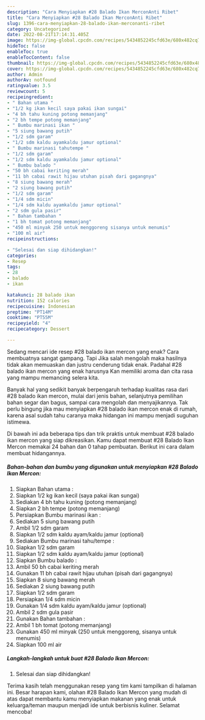 ```yaml
---
description: "Cara Menyiapkan #28 Balado Ikan MerconAnti Ribet"
title: "Cara Menyiapkan #28 Balado Ikan MerconAnti Ribet"
slug: 1396-cara-menyiapkan-28-balado-ikan-merconanti-ribet
category: Uncategorized
date: 2022-08-21T17:14:31.405Z
image: https://img-global.cpcdn.com/recipes/5434852245cfd63e/680x482cq70/28-balado-ikan-mercon-foto-resep-utama.jpg
hideToc: false
enableToc: true
enableTocContent: false
thumbnail: https://img-global.cpcdn.com/recipes/5434852245cfd63e/680x482cq70/28-balado-ikan-mercon-foto-resep-utama.jpg
cover: https://img-global.cpcdn.com/recipes/5434852245cfd63e/680x482cq70/28-balado-ikan-mercon-foto-resep-utama.jpg
author: Admin
authorAv: notfound
ratingvalue: 3.5
reviewcount: 5
recipeingredient:
- " Bahan utama "
- "1/2 kg ikan kecil saya pakai ikan sungai"
- "4 bh tahu kuning potong memanjang"
- "2 bh tempe potong memanjang"
- " Bumbu marinasi ikan "
- "5 siung bawang putih"
- "1/2 sdm garam"
- "1/2 sdm kaldu ayamkaldu jamur optional"
- " Bumbu marinasi tahutempe "
- "1/2 sdm garam"
- "1/2 sdm kaldu ayamkaldu jamur optional"
- " Bumbu balado "
- "50 bh cabai keriting merah"
- "11 bh cabai rawit hijau utuhan pisah dari gagangnya"
- "8 siung bawang merah"
- "2 siung bawang putih"
- "1/2 sdm garam"
- "1/4 sdm micin"
- "1/4 sdm kaldu ayamkaldu jamur optional"
- "2 sdm gula pasir"
- " Bahan tambahan "
- "1 bh tomat potong memanjang"
- "450 ml minyak 250 untuk menggoreng sisanya untuk menumis"
- "100 ml air"
recipeinstructions:

- "Selesai dan siap dihidangkan!"
categories:
- Resep
tags:
- 28
- balado
- ikan

katakunci: 28 balado ikan 
nutrition: 152 calories
recipecuisine: Indonesian
preptime: "PT14M"
cooktime: "PT55M"
recipeyield: "4"
recipecategory: Dessert

---
```



Sedang mencari ide resep #28 balado ikan mercon yang enak? Cara membuatnya sangat gampang. Tapi Jika salah mengolah maka hasilnya tidak akan memuaskan dan justru cenderung tidak enak. Padahal #28 balado ikan mercon yang enak harusnya Kan memiliki aroma dan cita rasa yang mampu memancing selera kita.


Banyak hal yang sedikit banyak berpengaruh terhadap kualitas rasa dari #28 balado ikan mercon, mulai dari jenis bahan, selanjutnya pemilihan bahan segar dan bagus, sampai cara mengolah dan menyajikannya. Tak perlu bingung jika mau menyiapkan #28 balado ikan mercon enak di rumah, karena asal sudah tahu caranya maka hidangan ini mampu menjadi suguhan istimewa.




Di bawah ini ada beberapa tips dan trik praktis untuk membuat #28 balado ikan mercon yang siap dikreasikan. Kamu dapat membuat #28 Balado Ikan Mercon memakai 24 bahan dan 0 tahap pembuatan. Berikut ini cara dalam membuat hidangannya.

<!--inarticleads1-->

##### Bahan-bahan dan bumbu yang digunakan untuk menyiapkan #28 Balado Ikan Mercon:

1. Siapkan  Bahan utama :
1. Siapkan 1/2 kg ikan kecil (saya pakai ikan sungai)
1. Sediakan 4 bh tahu kuning (potong memanjang)
1. Siapkan 2 bh tempe (potong memanjang)
1. Persiapkan  Bumbu marinasi ikan :
1. Sediakan 5 siung bawang putih
1. Ambil 1/2 sdm garam
1. Siapkan 1/2 sdm kaldu ayam/kaldu jamur (optional)
1. Sediakan  Bumbu marinasi tahu/tempe :
1. Siapkan 1/2 sdm garam
1. Siapkan 1/2 sdm kaldu ayam/kaldu jamur (optional)
1. Siapkan  Bumbu balado :
1. Ambil 50 bh cabai keriting merah
1. Gunakan 11 bh cabai rawit hijau utuhan (pisah dari gagangnya)
1. Siapkan 8 siung bawang merah
1. Sediakan 2 siung bawang putih
1. Siapkan 1/2 sdm garam
1. Persiapkan 1/4 sdm micin
1. Gunakan 1/4 sdm kaldu ayam/kaldu jamur (optional)
1. Ambil 2 sdm gula pasir
1. Gunakan  Bahan tambahan :
1. Ambil 1 bh tomat (potong memanjang)
1. Gunakan 450 ml minyak (250 untuk menggoreng, sisanya untuk menumis)
1. Siapkan 100 ml air




<!--inarticleads2-->

##### Langkah-langkah untuk buat #28 Balado Ikan Mercon:


1. Selesai dan siap dihidangkan!



Terima kasih telah menggunakan resep yang tim kami tampilkan di halaman ini. Besar harapan kami, olahan #28 Balado Ikan Mercon yang mudah di atas dapat membantu kamu menyiapkan makanan yang enak untuk keluarga/teman maupun menjadi ide untuk berbisnis kuliner. Selamat mencoba!
